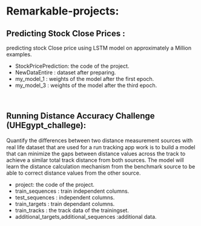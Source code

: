 # Remarkable-projects:

## Predicting Stock Close Prices :
predicting stock Close price using LSTM model on approximately a Million examples.
* StockPricePrediction: the code of the project.
* NewDataEntire : dataset after preparing.
* my_model_1 : weights of the model after the first epoch.
* my_model_3 : weights of the model after the third epoch.

<br/>

## Running Distance Accuracy Challenge (UHEgypt_challege):
Quantify the diﬀerences between two distance measurement sources with real life dataset that are used for a run tracking app work is to build a model that can minimize the gaps between distance values across the track to achieve a similar total track distance from both sources. The model will learn the distance calculation mechanism from the benchmark source to be able to correct distance values from the other source.

* project: the code of the project.
* train_sequences : train independent columns.
* test_sequences : independent columns.
* train_targets : train dependant columns.
* train_tracks : the track data of the trainingset.
* additional_targets,additional_sequences :additional data.
